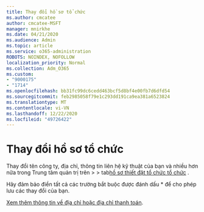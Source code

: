```yaml
---
title: Thay đổi hồ sơ tổ chức
ms.author: cmcatee
author: cmcatee-MSFT
manager: mnirkhe
ms.date: 04/21/2020
ms.audience: Admin
ms.topic: article
ms.service: o365-administration
ROBOTS: NOINDEX, NOFOLLOW
localization_priority: Normal
ms.collection: Adm_O365
ms.custom:
- "9000175"
- "1714"
ms.openlocfilehash: bb31fc99dc6cedd463bcf5d8bf4e00fb7d6dfd54
ms.sourcegitcommit: feb2985058f79e1c293dd191ca9ea381a6523824
ms.translationtype: MT
ms.contentlocale: vi-VN
ms.lasthandoff: 12/22/2020
ms.locfileid: "49726422"
---
```

# <a name="change-organization-profile"></a>Thay đổi hồ sơ tổ chức

Thay đổi tên công ty, địa chỉ, thông tin liên hệ kỹ thuật của bạn và nhiều hơn nữa trong Trung tâm quản trị trên  >    >  tab[hồ sơ thiết đặt tổ chức tổ chức](https://admin.microsoft.com/AdminPortal/Home#/Settings/OrganizationProfile/:/Settings/L1/OrganizationInformation) .

Hãy đảm bảo điền tất cả các trường bắt buộc được đánh dấu * để cho phép lưu các thay đổi của bạn.

[Xem thêm thông tin về địa chỉ hoặc địa chỉ thanh toán](https://docs.microsoft.com/microsoft-365/admin/manage/change-address-contact-and-more).
